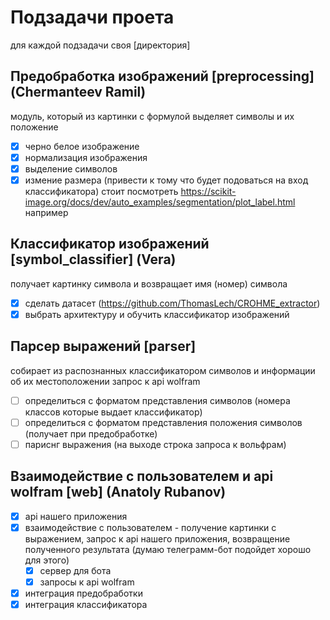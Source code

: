 # Подзадачи проета
для каждой подзадачи своя [директория]

## Предобработка изображений [preprocessing] **(Chermanteev Ramil)**
модуль, который из картинки с формулой выделяет символы и их положение
- [X] черно белое изображение
- [X] нормализация изображения
- [X] выделение символов
- [X] измение размера (привести к тому что будет подоваться на вход классификатора)
стоит посмотреть https://scikit-image.org/docs/dev/auto_examples/segmentation/plot_label.html например

## Классификатор изображений [symbol_classifier] **(Vera)**
получает картинку символа и возвращает имя (номер) символа
- [X] сделать датасет (https://github.com/ThomasLech/CROHME_extractor)
- [X] выбрать архитектуру и обучить классификатор изображений

## Парсер выражений [parser]
собирает из распознанных классификатором символов и информации об их местоположении запрос к api wolfram
- [ ] определиться с форматом представления символов (номера классов которые выдает классификатор)
- [ ] определиться с форматом представления положения символов (получает при предобработке)
- [ ] париснг выражения (на выходе строка запроса к вольфрам)

## Взаимодействие с пользователем и api wolfram [web] **(Anatoly Rubanov)** 
- [X] api нашего приложения  
- [X] взаимодействие с пользователем - получение картинки с выражением, запрос к api нашего приложения, возвращение
полученного результата (думаю телеграмм-бот подойдет хорошо для этого) 
  - [x] сервер для бота
  - [x] запросы к api wolfram
- [X] интеграция предобработки
- [X] интеграция классификатора
